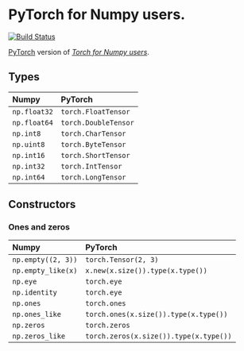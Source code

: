 # PyTorch for Numpy users.

[![Build Status](https://travis-ci.com/wkentaro/pytorch-for-numpy-users.svg?token=zM5rExyvuRoJThsnqHAF&branch=master)](https://travis-ci.com/wkentaro/pytorch-for-numpy-users)

[PyTorch](https://github.com/pytorch/pytorch.git) version of [_Torch for Numpy users_](https://github.com/torch/torch7/wiki/Torch-for-Numpy-users).

## Types

| Numpy        | PyTorch              |
|:-------------|:---------------------|
| `np.float32` | `torch.FloatTensor`  |
| `np.float64` | `torch.DoubleTensor` |
| `np.int8`    | `torch.CharTensor`   |
| `np.uint8`   | `torch.ByteTensor`   |
| `np.int16`   | `torch.ShortTensor`  |
| `np.int32`   | `torch.IntTensor`    |
| `np.int64`   | `torch.LongTensor`   |

## Constructors

### Ones and zeros

| Numpy              | PyTorch                                |
|:-------------------|:---------------------------------------|
| `np.empty((2, 3))` | `torch.Tensor(2, 3)`                   |
| `np.empty_like(x)` | `x.new(x.size()).type(x.type())`       |
| `np.eye`           | `torch.eye`                            |
| `np.identity`      | `torch.eye`                            |
| `np.ones`          | `torch.ones`                           |
| `np.ones_like`     | `torch.ones(x.size()).type(x.type())`  |
| `np.zeros`         | `torch.zeros`                          |
| `np.zeros_like`    | `torch.zeros(x.size()).type(x.type())` |


